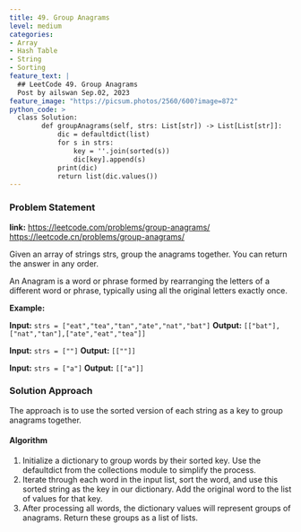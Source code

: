 ```yaml
---
title: 49. Group Anagrams
level: medium
categories:
- Array
- Hash Table
- String
- Sorting
feature_text: |
  ## LeetCode 49. Group Anagrams
  Post by ailswan Sep.02, 2023
feature_image: "https://picsum.photos/2560/600?image=872"
python_code: >
  class Solution:
        def groupAnagrams(self, strs: List[str]) -> List[List[str]]:
            dic = defaultdict(list)
            for s in strs:
                key = ''.join(sorted(s))
                dic[key].append(s)
            print(dic)
            return list(dic.values())
---
```


### Problem Statement
**link:**
https://leetcode.com/problems/group-anagrams/
https://leetcode.cn/problems/group-anagrams/

Given an array of strings strs, group the anagrams together. You can return the answer in any order.

An Anagram is a word or phrase formed by rearranging the letters of a different word or phrase, typically using all the original letters exactly once.

**Example:**

**Input:** `strs = ["eat","tea","tan","ate","nat","bat"]`
**Output:** `[["bat"],["nat","tan"],["ate","eat","tea"]]`

**Input:** `strs = [""]`
**Output:** `[[""]]`

**Input:** `strs = ["a"]`
**Output:** `[["a"]]`

### Solution Approach

The approach is to use the sorted version of each string as a key to group anagrams together.

#### Algorithm

1. Initialize a dictionary to group words by their sorted key. Use the defaultdict from the collections module to simplify the process.
2. Iterate through each word in the input list, sort the word, and use this sorted string as the key in our dictionary. Add the original word to the list of values for that key.
3. After processing all words, the dictionary values will represent groups of anagrams. Return these groups as a list of lists.
